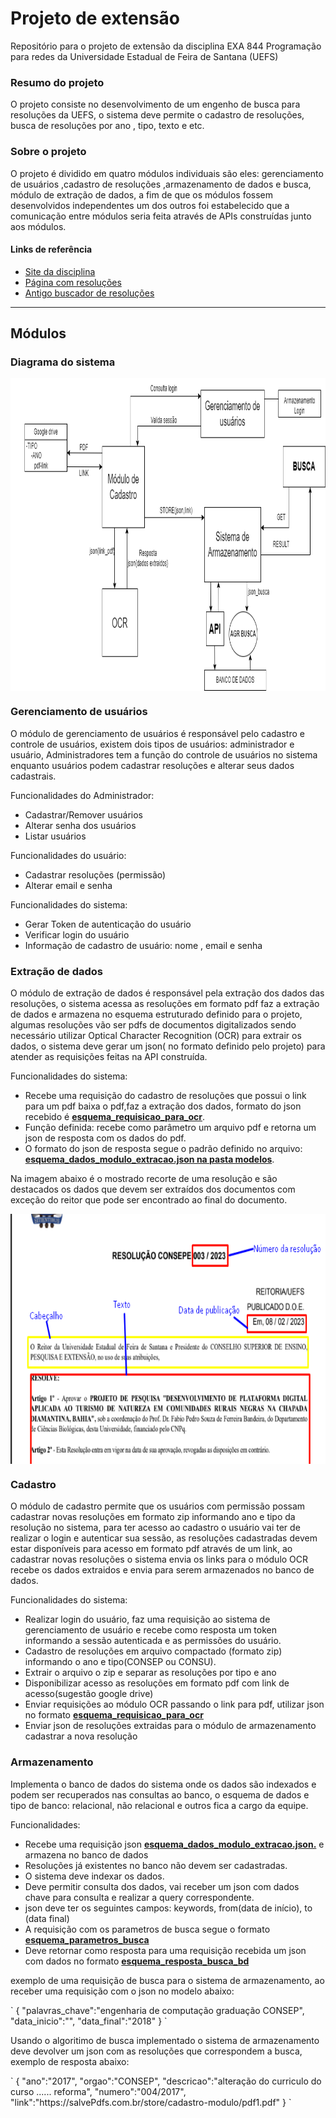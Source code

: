 <h1> Projeto de extensão </h1>
<p>Repositório para o projeto de extensão da disciplina EXA 844 Programação para redes da Universidade Estadual de Feira de Santana (UEFS)</p>

<h3>Resumo do projeto</h3>

<p>O projeto consiste no desenvolvimento de um engenho de busca para resoluções da UEFS, o sistema deve permite o cadastro de resoluções, busca de resoluções por ano , tipo, texto e etc.</p>
<h3>Sobre o projeto</h3>

<p>O projeto é dividido em quatro módulos individuais são eles: gerenciamento de usuários ,cadastro de resoluções ,armazenamento de dados e busca, módulo de extração de dados, a fim de que os módulos fossem desenvolvidos independentes um dos outros foi estabelecido que a comunicação entre módulos seria feita através de APIs construídas junto aos módulos.</p>

<h4>Links de referência</h4>

<ul>
<li> <a  target="_blank"href="https://sites.google.com/a/ecomp.uefs.br/joao/home/courses/exa844">Site da disciplina</li><a>
<li><a   href="https://www.uefs.br/modules/conteudo/conteudo.php?conteudo=146" target="_blank">Página com resoluções</a></li>
<li><a href="http://uefsresolve.ecompjr.com.br/" target="_blank">Antigo buscador de resoluções</a></li>
</ul>

<hr>

<h2>Módulos</h2>

<h3>Diagrama do sistema</h3>
<img src="imagens/diagrama.png" alt="diagrama de blocos do sistema" width="800" height="500" align="center">

<h3>Gerenciamento de usuários </h3>
<p>O módulo de gerenciamento de usuários é responsável pelo cadastro e controle de usuários, existem dois tipos de usuários: administrador e usuário, Administradores tem a função do controle de usuários no sistema enquanto usuários podem cadastrar resoluções e alterar seus dados cadastrais.</p>

<p>Funcionalidades do Administrador:</p>
<ul>
    <li>Cadastrar/Remover usuários</li>
    <li>Alterar senha dos usuários</li>
    <li>Listar usuários</li>
</ul>
<p>Funcionalidades do usuário:</p>
<ul>
    <li>Cadastrar resoluções (permissão)</li>
    <li>Alterar email e senha</li>
</ul>
<p>Funcionalidades do sistema:</p>
<ul>
    <li>Gerar Token de autenticação do usuário </li>
    <li>Verificar login do usuário </li>
    <li>Informação de cadastro de usuário: nome , email e senha</li>
</ul>

<h3>Extração de dados</h3>
<p>O módulo de extração de dados é responsável pela extração dos dados das resoluções, o sistema acessa as resoluções em formato pdf faz a extração de dados e armazena no esquema estruturado definido para o projeto, algumas resoluções vão ser pdfs de documentos digitalizados sendo necessário utilizar Optical Character Recognition (OCR) para extrair os dados, o sistema deve gerar um json( no formato definido pelo projeto) para atender as requisições feitas na API construída. </p>

<p>Funcionalidades do sistema:</p>
<ul>
    <li>Recebe uma requisição do cadastro de resoluções que possui o link para um pdf baixa o pdf,faz a extração dos dados, formato do json recebido é 
        <a href="https://github.com/ALrEcompUefs/Projeto-de-extensao-resolucoes/tree/main/modelos_json">
            <strong>esquema_requisicao_para_ocr</strong></a>.</li>
    <li>Função definida: recebe como parâmetro um arquivo pdf e retorna um json de resposta com os dados do pdf.</li>
    <li>O formato do json de resposta segue o padrão definido no arquivo:
         <a href="https://github.com/ALrEcompUefs/Projeto-de-extensao-resolucoes/tree/main/modelos_json">
            <strong>esquema_dados_modulo_extracao.json na pasta modelos</strong></a>.</li>
</ul>

<p>Na imagem abaixo é o mostrado recorte de uma resolução e são destacados os dados que devem ser extraídos dos documentos com exceção do reitor que pode ser encontrado ao final do documento.</p>

<img src="imagens/exemplo_resolucao_dgt.png" alt="imagem de uma Resolucao em fomrato pdf" width="600" height="400" align="center">
    
<h3>Cadastro</h3>
<p>O módulo de cadastro permite que os usuários com permissão possam cadastrar novas resoluções em formato zip informando ano e tipo da resolução no sistema, para ter acesso ao cadastro o usuário vai ter de realizar o login e autenticar sua sessão, as resoluções cadastradas devem estar disponíveis para acesso em formato pdf através de um link, ao cadastrar novas resoluções o sistema envia os links para o módulo OCR recebe os dados extraidos e envia para serem armazenados no banco de dados. </p>

<p>Funcionalidades do sistema:</p>

<ul>
    <li>Realizar login do usuário, faz uma requisição ao sistema de gerenciamento de usuário e recebe como resposta um token informando a sessão autenticada e as permissões do usuário.</li>
    <li>Cadastro de resoluções em arquivo compactado (formato zip) informando o ano e tipo(CONSEP ou CONSU).</li>
    <li>Extrair o arquivo o zip e separar as resoluções por tipo e ano</li>
    <li>Disponibilizar acesso as resoluções em formato pdf com link de acesso(sugestão google drive)</li>
    <li>Enviar requisições ao módulo OCR passando o link para pdf, utilizar json no formato 
         <a href="https://github.com/ALrEcompUefs/Projeto-de-extensao-resolucoes/tree/main/modelos_json"><strong>esquema_requisicao_para_ocr</strong></a></li>
    <li>Enviar json de resoluções extraidas para o módulo de armazenamento cadastrar a nova resolução</li>
</ul>

<h3>Armazenamento</h3>

<p>Implementa o banco de dados do sistema onde os dados são indexados e podem ser recuperados nas consultas ao banco, o esquema de dados e tipo de banco: relacional, não relacional e outros fica a cargo da equipe.</p>

<p>Funcionalidades:</p>

<ul>
    <li>Recebe uma requisição json  <a href="https://github.com/ALrEcompUefs/Projeto-de-extensao-resolucoes/tree/main/modelos_json"><strong>esquema_dados_modulo_extracao.json.</strong></a>
     e armazena no banco de dados</li>
    <li>Resoluções  já existentes no banco não devem ser cadastradas.</li>
    <li>O sistema deve indexar os dados.</li>
    <li>Deve permitir consulta dos dados, vai receber um json com dados chave para consulta e realizar a query correspondente.</li>
    <li>json deve ter os seguintes campos: keywords, from(data de início), to (data final)</li>
    <li>A requisição com os parametros de busca segue o formato 
         <a href="https://github.com/ALrEcompUefs/Projeto-de-extensao-resolucoes/tree/main/modelos_json">
            <strong>esquema_parametros_busca</strong></a></li>
    <li>Deve retornar como resposta para uma requisição recebida um json com dados no formato  
        <a href="https://github.com/ALrEcompUefs/Projeto-de-extensao-resolucoes/tree/main/modelos_json"><strong>esquema_resposta_busca_bd</strong></a></li>
</ul>
<p>exemplo de uma requisição de busca para o sistema de armazenamento, ao receber uma requisição com o json no modelo abaixo:</p> 
 `
    {
    "palavras_chave":"engenharia de computação graduação CONSEP",
    "data_inicio":"",
    "data_final":"2018"
   }
`
  <p>Usando o algoritimo de busca implementado o sistema de armazenamento deve devolver um json com as resoluções que correspondem a busca, exemplo de resposta abaixo:</p>
`
    {
        "ano":"2017",
        "orgao":"CONSEP",
        "descricao":"alteração do curriculo do curso ...... reforma",
        "numero":"004/2017",
        "link":"https://salvePdfs.com.br/store/cadastro-modulo/pdf1.pdf"
    }
`
